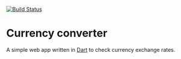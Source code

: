[![Build Status](https://travis-ci.org/ckjeldgaard/currency_converter.svg?branch=master)](https://travis-ci.org/ckjeldgaard/currency_converter)

# Currency converter

A simple web app written in [Dart](https://www.dartlang.org/) to check currency exchange rates.